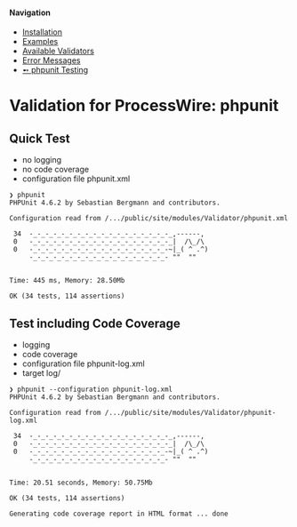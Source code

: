 #### Navigation
- [Installation](installation.md)
- [Examples](examples.md)
- [Available Validators](validators.md)
- [Error Messages](messages.md)
- [➻ phpunit Testing](phpunit.md)


# Validation for ProcessWire: phpunit

## Quick Test

- no logging
- no code coverage
- configuration file phpunit.xml

```
❯ phpunit
PHPUnit 4.6.2 by Sebastian Bergmann and contributors.

Configuration read from /.../public/site/modules/Validator/phpunit.xml

 34  -_-_-_-_-_-_-_-_-_-_-_-_-_-_-_-_-_-_,------,
 0   -_-_-_-_-_-_-_-_-_-_-_-_-_-_-_-_-_-_|  /\_/\
 0   -_-_-_-_-_-_-_-_-_-_-_-_-_-_-_-_-_-~|_( ^ .^)
     -_-_-_-_-_-_-_-_-_-_-_-_-_-_-_-_-_- ""  ""


Time: 445 ms, Memory: 28.50Mb

OK (34 tests, 114 assertions)
```

## Test including Code Coverage

- logging
- code coverage
- configuration file phpunit-log.xml
- target log/

```
❯ phpunit --configuration phpunit-log.xml
PHPUnit 4.6.2 by Sebastian Bergmann and contributors.

Configuration read from /.../public/site/modules/Validator/phpunit-log.xml

 34  -_-_-_-_-_-_-_-_-_-_-_-_-_-_-_-_-_-_,------,
 0   -_-_-_-_-_-_-_-_-_-_-_-_-_-_-_-_-_-_|  /\_/\
 0   -_-_-_-_-_-_-_-_-_-_-_-_-_-_-_-_-_-~|_( ^ .^)
     -_-_-_-_-_-_-_-_-_-_-_-_-_-_-_-_-_- ""  ""


Time: 20.51 seconds, Memory: 50.75Mb

OK (34 tests, 114 assertions)

Generating code coverage report in HTML format ... done
```
